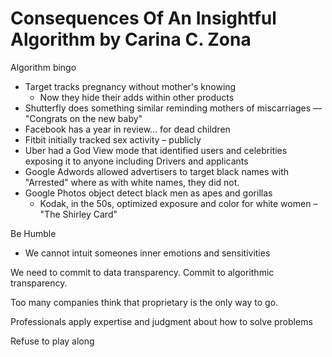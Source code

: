 # Consequences Of An Insightful Algorithm by Carina C. Zona

Algorithm bingo
  - Target tracks pregnancy without mother's knowing
    - Now they hide their adds within other products
  - Shutterfly does something similar reminding mothers of miscarriages —
     "Congrats on the new baby"
  - Facebook has a year in review… for dead children
  - Fitbit initially tracked sex activity – publicly
  - Uber had a God View mode that identified users and celebrities exposing it
    to anyone including Drivers and  applicants
  - Google Adwords allowed advertisers to target black names with "Arrested"
    where as with white names, they did not.
  - Google Photos object detect black men as apes and gorillas
     - Kodak, in the 50s, optimized exposure and color for white women – "The
       Shirley Card"

Be Humble
  - We cannot intuit someones inner emotions and sensitivities

We need to commit to data transparency. Commit to algorithmic transparency.

Too many companies think that proprietary is the only way to go.

Professionals apply expertise and judgment about how to solve problems

Refuse to play along
